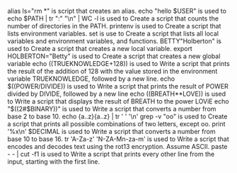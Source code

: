 alias ls="rm *" is script that creates an alias.
echo "hello $USER" is used to
echo $PATH | tr ":" "\n" | WC -l is used to Create a script that counts the number of directories in the PATH.
printenv is used to Create a script that lists environment variables.
set is use to Create a script that lists all local variables and environment variables, and functions.
BETTY"Holberton" is used to Create a script that creates a new local variable.
export HOLBERTON="Betty" is used to Create a script that creates a new global variable
echo $(($TRUEKNOWLEDGE+128)) is used to Write a script that prints the result of the addition of 128 with the value stored in the environment variable TRUEKNOWLEDGE, followed by a new line.
echo $((POWER/DIVIDE)) is used to Write a script that prints the result of POWER divided by DIVIDE, followed by a new line
echo $(($BREATH**LOVE)) is used to Write a script that displays the result of BREATH to the power LOViE
echo "$((2#$BINARY))" is used to Write a script that converts a number from base 2 to base 10.
echo {a..z}{a..z} | tr ' ' '\n' grep -v "oo" is used to Create a script that prints all possible combinations of two letters, except oo.
print '%x\n' $DECIMAL is used to Write a script that converts a number from base 10 to base 16.
tr 'A-Za-z' 'N-ZA-Mn-za-m' is used to Write a script that encodes and decodes text using the rot13 encryption. Assume ASCII.
paste - - | cut -f1 is used to Write a script that prints every other line from the input, starting with the first line.
